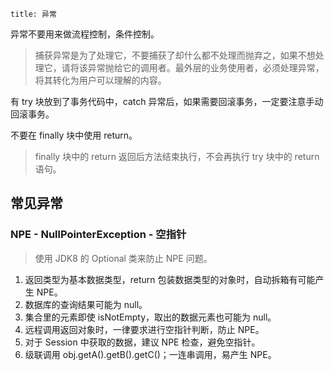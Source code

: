 ```
title: 异常
```

异常不要用来做流程控制，条件控制。

> 捕获异常是为了处理它，不要捕获了却什么都不处理而抛弃之，如果不想处理它，请将该异常抛给它的调用者。最外层的业务使用者，必须处理异常，将其转化为用户可以理解的内容。


有 try 块放到了事务代码中，catch 异常后，如果需要回滚事务，一定要注意手动回滚事务。

不要在 finally 块中使用 return。

> finally 块中的 return 返回后方法结束执行，不会再执行 try 块中的 return 语句。

## 常见异常

### NPE - NullPointerException - 空指针

> 使用 JDK8 的 Optional 类来防止 NPE 问题。

1. 返回类型为基本数据类型，return 包装数据类型的对象时，自动拆箱有可能产生 NPE。
1. 数据库的查询结果可能为 null。
1. 集合里的元素即使 isNotEmpty，取出的数据元素也可能为 null。
1. 远程调用返回对象时，一律要求进行空指针判断，防止 NPE。
1. 对于 Session 中获取的数据，建议 NPE 检查，避免空指针。
1. 级联调用 obj.getA().getB().getC()；一连串调用，易产生 NPE。

